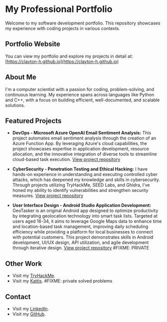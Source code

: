 # My Professional Portfolio

Welcome to my software development portfolio. This repository showcases my experience with coding projects in various contexts.

## Portfolio Website
You can view my portfolio and explore my projects in detail at:  
[https://clayton-h.github.io](https://clayton-h.github.io)

## About Me
I'm a computer scientist with a passion for coding, problem-solving, and continuous learning. My experience spans across languages like Python and C++, with a focus on building efficient, well-documented, and scalable solutions.

## Featured Projects
- **DevOps - Microsoft Azure OpenAI Email Sentiment Analysis:** This project automates email sentiment analysis through the creation of an Azure Function App. By leveraging Azure's cloud capabilities, the project showcases expertise in application development, resource allocation, and the innovative integration of diverse tools to streamline cloud-based task execution. [View project repository](https://github.com/clayton-h/devops-cbhodges)
  
- **CyberSecurity - Penetration Testing and Ethical Hacking:** I have hands-on experience in understanding and executing controlled cyber attacks, which has deepened my knowledge and skills in cybersecurity. Through projects utilizing TryHackMe, SEED Labs, and Ghidra, I've honed my ability to identify vulnerabilities and strengthen security measures. [View project repository](https://github.com/clayton-h/SS-cbhodges)

- **User Interface Design - Android Studio Application Development:** GeoTasker is an original Android app designed to optimize productivity by integrating geolocation technology into smart task lists. Targeted at users aged 16-34, it aims to leverage Google Maps data to enhance time and location-based task management, improving daily scheduling efficiency while providing a platform for local businesses to connect with potential customers. This project demonstrates skills in Android development, UI/UX design, API utilization, and agile development through iterative design. [View project repository](https://github.com/clayton-h/ui-cbhodges) #FIXME: PRIVATE

## Other Work
- Visit my [TryHackMe](https://tryhackme.com/r/p/claytonhodges326).
- Visit my [Kattis](https://open.kattis.com/users/clayton-hodges). #FIXME: private solved problems

## Contact
- Visit my [LinkedIn](www.linkedin.com/in/claytome).
- Visit my [GitHub](https://github.com/clayton-h).
